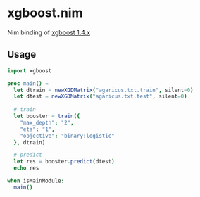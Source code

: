 # xgboost.nim 

Nim binding of [xgboost 1.4.x](https://github.com/dmlc/xgboost/tree/v1.4.1)

## Usage

```nim
import xgboost

proc main() =
  let dtrain = newXGDMatrix("agaricus.txt.train", silent=0)
  let dtest = newXGDMatrix("agaricus.txt.test", silent=0)
  
  # train
  let booster = train({
    "max_depth": "2", 
    "eta": "1", 
    "objective": "binary:logistic" 
  }, dtrain)

  # predict
  let res = booster.predict(dtest)
  echo res

when isMainModule:
  main()
```

